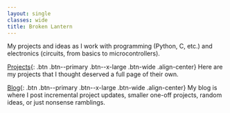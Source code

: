 ```yaml
---
layout: single
classes: wide
title: Broken Lantern
---
```

My projects and ideas as I work with programming (Python, C, etc.) and electronics (circuits, from basics to microcontrollers).


[Projects](/Projects/){: .btn .btn--primary .btn--x-large .btn-wide .align-center}
Here are my projects that I thought deserved a full page of their own.


[Blog](/Blog/){: .btn .btn--primary .btn--x-large .btn-wide .align-center}
My blog is where I post incremental project updates, smaller one-off projects, random ideas, or just nonsense ramblings.
